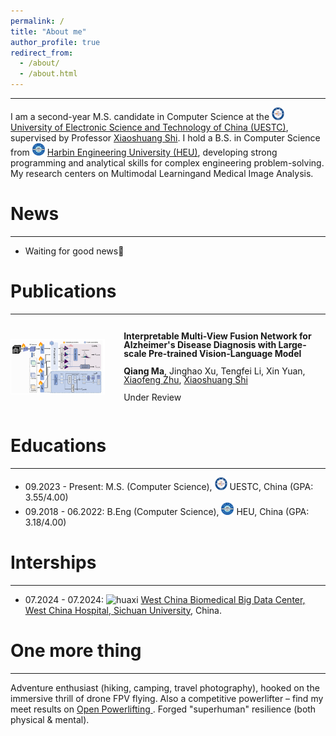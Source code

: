 ```yaml
---
permalink: /
title: "About me"
author_profile: true
redirect_from: 
  - /about/
  - /about.html
---
```


------
I am a second-year M.S. candidate in Computer Science at the <img src="/files/UESTC.png" alt="UESTC" width="20" height="20"> [University of Electronic Science and Technology of China (UESTC)](https://www.uestc.edu.cn/), supervised by Professor [Xiaoshuang Shi](https://scholar.google.com/citations?user=BWGQt3YAAAAJ&hl=en). ​I hold a B.S. in Computer Science from <img src="/files/HEU.png" alt="HEU" width="20" height="20"> [Harbin Engineering University (HEU)](http://www.hrbeu.edu.cn/), developing​ strong ​programming​ and ​analytical skills for complex engineering problem-solving. My research ​centers on Multimodal Learning​ and ​Medical Image Analysis.

# News
------
<!--   - 2025.10: &nbsp;🎉🎉 Lorem ipsum dolor sit amet, consectetur adipiscing elit. Vivamus ornare aliquet ipsum, ac tempus justo dapibus sit amet. -->
- Waiting for good news🙂

# Publications
------
<div style="display: flex; align-items: center; margin-bottom: 30px;">
  <!-- <video controls autoplay width="30%" style="margin-right: 30px;">
    <source src="../images/infnerf.mp4" type="video/mp4">
  </video> -->
  <img src="../images/BIBM-2025.png" alt="" width="30%" style="margin-right: 30px;"/>
    <div style="line-height: 1;">
        <p><strong>Interpretable Multi-View Fusion Network for Alzheimer's Disease Diagnosis with Large-scale Pre-trained Vision-Language Model</strong></p>
        <p><strong>Qiang Ma</strong>, Jinghao Xu, Tengfei Li, Xin Yuan, <a href="https://scholar.google.com/citations?user=-bk1CrcAAAAJ&hl=en">Xiaofeng Zhu</a>, <a href="https://scholar.google.com/citations?user=BWGQt3YAAAAJ&hl=en">Xiaoshuang Shi</a></p>
      <p> Under Review </p>
<!--         <p>IEEE International Conference on Bioinformatics and Biomedicine (BIBM), 2025.</p> -->
<!--         <p>[<a href="https://arxiv.org/pdf/2503.19307">Paper</a>] [<a href="https://github.com/alexmqth">Code</a>]</p> -->
    </div>
</div>

# Educations
------
- 09.2023 - Present: M.S. (Computer Science), <img src="/files/UESTC.png" alt="UESTC" width="20" height="20"> UESTC, China (GPA: 3.55/4.00)
- 09.2018 - 06.2022: B.Eng (Computer Science), <img src="/files/HEU.png" alt="HEU" width="20" height="20"> HEU, China (GPA: 3.18/4.00)

# Interships
------
- 07.2024 - 07.2024: <img src="/files/huaxi.ico" alt="huaxi" width="20" height="20"> [West China Biomedical Big Data Center, West China Hospital, Sichuan University](https://www.wchscu.cn/dsj/index.html), China.

# One more thing
------
​Adventure enthusiast (hiking, camping, travel photography), hooked on the immersive thrill of drone FPV flying. Also a competitive powerlifter – find my meet results on [Open Powerlifting
](https://www.openpowerlifting.org/m/chnpl/2405#qiangma). Forged "superhuman" resilience (both physical & mental).​

